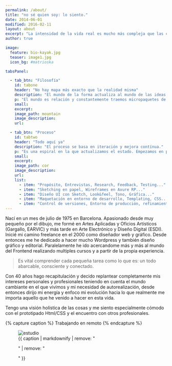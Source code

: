 ```yaml
---
permalink: /about/
title: "no sé quien soy: lo siento."
date: 2014-06-01
modified: 2016-02-11
layout: about
excerpt: "La intensidad de la vida real es mucho más compleja que las construcciones mentales que hacemos acerca de ella."
author: true

image:
  feature: bio-kayak.jpg
  teaser: image1.jpg
  icon_bg: #matrioska

tabsPanel:

  - tab_btn: "Filosofía"
    id: tabone
    header: "No hay mapa más exacto que la realidad misma"
    description: "El mundo de la forma actualiza al mundo de las ideas, y al revés."
    p: "El mundo es relación y constantemente traemos micropaquetes de información de un contexto a otro. Este vaivén es el motor que da sentido a la existencia de todo, ya sea un proyecto profesional o tu propia vida."
    small:
    excerpt:
    image_path: mountain
    image_description:
    url:

  - tab_btn: "Proceso"
    id: tabtwo
    header: "Todo aquí ya"
    description: "El proceso se basa en iteración y mejora contínua."
    p: "Es una espiral en la que actualizamos el estado. Empezamos en pequeño buscando desde el principio abarcar todo el proceso para ir de lo difuso a lo concreto. Busco permanecer ligero, usando tecnologías, rápidas, fáciles y útiles como Sass, liquid, Jade, Markdown, Yaml, Json, Html5, Gulp, Git... Refactorizar constantemente. Usar convenciones en la nomenclatura, html5 semántico..."
    small:
    excerpt:
    image_path: cor
    image_description:
    url:
    list:
      - item: "Propósito, Entrevistas, Research, Feedback, Testing..."
      - item: "Sketching en papel, Wireframes en Axure RP..."
      - item: "Diseño UI con Sketch, Look&feel, Tono, Gráfica..."
      - item: "Maquetación en entorno de desarrollo, Templating, CSS..."
      - item: "Control de versiones, Entorno de producción, refinamientos"
---
```


Nací en un mes de julio de 1975 en Barcelona. Apasionado desde muy pequeño por el dibujo, me formé en Artes Aplicadas y Oficios Artísticos (Gargallo, EARVIC) y más tarde en Arte Electrónico y Diseño Digital (ESDI). Inicié mi camino freelance en el 2000 como diseñador web y gráfico. Desde entonces me he dedicado a hacer mucho Wordpress y también diseño gráfico y editorial. Paralelamente he ido acercandome más y más al mundo del Frontend realizando multiples cursos y a partir de la propia experiencia.

> Es vital comprender cada pequeña tarea como lo que es: un todo abarcable, consciente y conectado.

Con 40 años hago recapitulación y decido replantear completamente mis intereses personales y profesionales teniendo en cuenta el mundo cambiante en el que vivimos y mi necesidad de autorealización, desde entonces dirijo mi energía y enfoco mi evolución hacia lo que realmente me importa aquello que he venido a hacer en esta vida.

Tengo una visión holística de las cosas y me siento especialmente cómodo con el prototipado Html/CSS y el encuentro con otros profesionales.

{% capture caption %}
Trabajando en remoto
{% endcapture %}

<figure>
  <img src="{{ site.url }}/assets/images/estudio.jpg" alt="estudio">
  <figcaption>
    {{ caption | markdownify | remove: "<p>" | remove: "</p>" }}
  </figcaption>
</figure>

<!-- Send a donation via [PayPal](https://www.paypal.com/cgi-bin/webscr?cmd=_s-xclick&hosted_button_id=M6U4FS8Y794X4). -->

